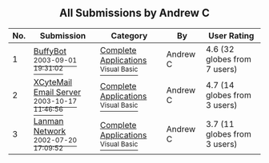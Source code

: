 ﻿<div align="center">

## All Submissions by Andrew C

</div>

No.  | Submission | Category | By   | User Rating
---- | ---------- | -------- | ---- | -----------
1 | [BuffyBot<br /><sup>2003-09-01 19:31:02</sup>](https://github.com/Planet-Source-Code/andrew-c-buffybot__1-48175) | [Complete Applications<br /><sup>Visual Basic</sup>](../ByCategory/complete-applications__1-27.md) | Andrew C | 4.6 (32 globes from 7 users)
2 | [XCyteMail Email Server<br /><sup>2003-10-17 11:46:56</sup>](https://github.com/Planet-Source-Code/andrew-c-xcytemail-email-server__1-44207) | [Complete Applications<br /><sup>Visual Basic</sup>](../ByCategory/complete-applications__1-27.md) | Andrew C | 4.7 (14 globes from 3 users)
3 | [Lanman Network<br /><sup>2002-07-20 17:09:52</sup>](https://github.com/Planet-Source-Code/andrew-c-lanman-network__1-37530) | [Complete Applications<br /><sup>Visual Basic</sup>](../ByCategory/complete-applications__1-27.md) | Andrew C | 3.7 (11 globes from 3 users)
